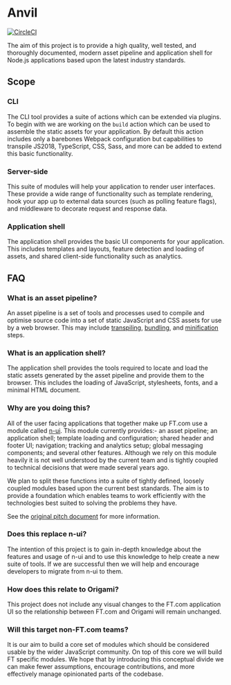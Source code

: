 # Anvil

[![CircleCI](https://circleci.com/gh/Financial-Times/anvil/tree/master.svg?style=svg&circle-token=2149091698510f3908776e16620b30494fdca26c)](https://circleci.com/gh/Financial-Times/anvil/tree/master)

The aim of this project is to provide a high quality, well tested, and thoroughly documented, modern asset pipeline and application shell for Node.js applications based upon the latest industry standards.


## Scope

### CLI

The CLI tool provides a suite of actions which can be extended via plugins. To begin with we are working on the `build` action which can be used to assemble the static assets for your application. By default this action includes only a barebones Webpack configuration but capabilities to transpile JS2018, TypeScript, CSS, Sass, and more can be added to extend this basic functionality.

### Server-side

This suite of modules will help your application to render user interfaces. These provide a wide range of functionality such as template rendering, hook your app up to external data sources (such as polling feature flags), and middleware to decorate request and response data.

### Application shell

The application shell provides the basic UI components for your application. This includes templates and layouts, feature detection and loading of assets, and shared client-side functionality such as analytics.


## FAQ

### What is an asset pipeline?

An asset pipeline is a set of tools and processes used to compile and optimise source code into a set of static JavaScript and CSS assets for use by a web browser. This may include [transpiling], [bundling], and [minification] steps.

[transpiling]: https://scotch.io/tutorials/javascript-transpilers-what-they-are-why-we-need-them
[bundling]: https://nolanlawson.com/2017/05/22/a-brief-and-incomplete-history-of-javascript-bundlers/
[minification]: https://blog.stackpath.com/glossary/minification/

### What is an application shell?

The application shell provides the tools required to locate and load the static assets generated by the asset pipeline and provide them to the browser. This includes the loading of JavaScript, stylesheets, fonts, and a minimal HTML document.

### Why are you doing this?

All of the user facing applications that together make up FT.com use a module called [n-ui]. This module currently provides:- an asset pipeline; an application shell; template loading and configuration; shared header and footer UI; navigation; tracking and analytics setup; global messaging components; and several other features. Although we rely on this module heavily it is not well understood by the current team and is tightly coupled to technical decisions that were made several years ago.

We plan to split these functions into a suite of tightly defined, loosely coupled modules based upon the current best standards. The aim is to provide a foundation which enables teams to work efficiently with the technologies best suited to solving the problems they have.

See the [original pitch document] for more information.

[n-ui]: https://github.com/Financial-Times/n-ui
[original pitch document]: https://docs.google.com/document/d/1UNRbX-BpPESA4-wSfCb6DRYIijyOUhBJh99iUE95cU0/edit?usp=sharing

### Does this replace n-ui?

The intention of this project is to gain in-depth knowledge about the features and usage of n-ui and to use this knowledge to help create a new suite of tools. If we are successful then we will help and encourage developers to migrate from n-ui to them.

### How does this relate to Origami?

This project does not include any visual changes to the FT.com application UI so the relationship between FT.com and Origami will remain unchanged.

### Will this target non-FT.com teams?

It is our aim to build a core set of modules which should be considered usable by the wider JavaScript community. On top of this core we will build FT specific modules. We hope that by introducing this conceptual divide we can make fewer assumptions, encourage contributions, and more effectively manage opinionated parts of the codebase.
